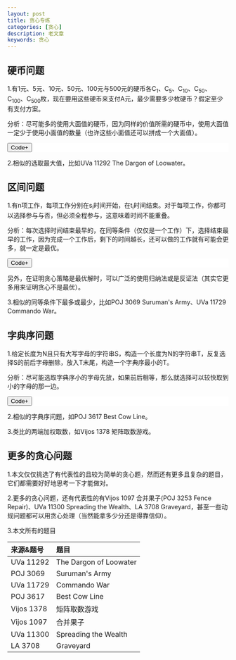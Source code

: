 ```yaml
---
layout: post
title: 贪心专练
categories: [贪心]
description: 老文章
keywords: 贪心
---
```


## 硬币问题

1.有1元、5元、10元、50元、100元与500元的硬币各C<sub>1</sub>、C<sub>5</sub>、C<sub>10</sub>、C<sub>50</sub>、C<sub>100</sub>、C<sub>500</sub>枚，现在要用这些硬币来支付A元，最少需要多少枚硬币？假定至少有支付方案。
<!--more-->
分析：尽可能多的使用大面值的硬币，因为同样的价值所需的硬币中，使用大面值一定少于使用小面值的数量（也许这些小面值还可以拼成一个大面值）。

<pre style='color:#000000;background:#ffffff;'><input id="code_pre1" class="code_button" type="button" onClick="open_code(1)" value="Code+"/><input id="code_re1" class="code_button" type="button" onClick="merge_code(1)" value="Code-" style="display:none;"/>
<div id="code_set1" style="display:none;"><span style='color:#800000; font-weight:bold; '>int</span> ans<span style='color:#808030; '>=</span><span style='color:#008c00; '>0</span><span style='color:#800080; '>;</span>
<span style='color:#800000; font-weight:bold; '>for</span><span style='color:#808030; '>(</span><span style='color:#800000; font-weight:bold; '>int</span> i<span style='color:#808030; '>=</span><span style='color:#008c00; '>5</span><span style='color:#800080; '>;</span>i<span style='color:#808030; '>></span><span style='color:#808030; '>=</span><span style='color:#008c00; '>0</span><span style='color:#800080; '>;</span>i<span style='color:#808030; '>-</span><span style='color:#808030; '>-</span><span style='color:#808030; '>)</span>
<span style='color:#800080; '>{</span>
    <span style='color:#800000; font-weight:bold; '>int</span> t<span style='color:#808030; '>=</span><span style='color:#603000; '>min</span><span style='color:#808030; '>(</span>A<span style='color:#808030; '>/</span>V<span style='color:#808030; '>[</span>i<span style='color:#808030; '>]</span><span style='color:#808030; '>,</span>C<span style='color:#808030; '>[</span>i<span style='color:#808030; '>]</span><span style='color:#808030; '>)</span><span style='color:#800080; '>;</span>
    A<span style='color:#808030; '>-</span><span style='color:#808030; '>=</span>t<span style='color:#808030; '>*</span>V<span style='color:#808030; '>[</span>i<span style='color:#808030; '>]</span><span style='color:#800080; '>;</span>
    ans<span style='color:#808030; '>+</span><span style='color:#808030; '>=</span>t<span style='color:#800080; '>;</span>
<span style='color:#800080; '>}</span></div></pre>

2.相似的选取最大值，比如UVa 11292 The Dargon of Loowater。

## 区间问题

1.有n项工作，每项工作分别在s<sub>i</sub>时间开始，在t<sub>i</sub>时间结束。对于每项工作，你都可以选择参与与否，但必须全程参与，这意味着时间不能重叠。

分析：每次选择时间结束最早的，在同等条件（仅仅是一个工作）下，选择结束最早的工作，因为完成一个工作后，剩下的时间越长，还可以做的工作就有可能会更多，就一定是最优。

<pre style='color:#000000;background:#ffffff;'><input id="code_pre2" class="code_button" type="button" onClick="open_code(2)" value="Code+"/><input id="code_re2" class="code_button" type="button" onClick="merge_code(2)" value="Code-" style="display:none;"/>
<div id="code_set2" style="display:none;"><span style='color:#800000; font-weight:bold; '>for</span><span style='color:#808030; '>(</span><span style='color:#800000; font-weight:bold; '>int</span> i<span style='color:#808030; '>=</span><span style='color:#008c00; '>0</span><span style='color:#800080; '>;</span>i<span style='color:#808030; '>&lt;</span>N<span style='color:#800080; '>;</span>i<span style='color:#808030; '>+</span><span style='color:#808030; '>+</span><span style='color:#808030; '>)</span>
<span style='color:#800080; '>{</span>
    itv<span style='color:#808030; '>[</span>i<span style='color:#808030; '>]</span><span style='color:#808030; '>.</span>be<span style='color:#808030; '>=</span>S<span style='color:#808030; '>[</span>i<span style='color:#808030; '>]</span><span style='color:#800080; '>;</span>
    itv<span style='color:#808030; '>[</span>i<span style='color:#808030; '>]</span><span style='color:#808030; '>.</span>en<span style='color:#808030; '>=</span>T<span style='color:#808030; '>[</span>i<span style='color:#808030; '>]</span><span style='color:#800080; '>;</span>
<span style='color:#800080; '>}</span>

<span style='color:#800000; font-weight:bold; '>int</span> ans<span style='color:#808030; '>=</span><span style='color:#008c00; '>0</span><span style='color:#808030; '>,</span>t<span style='color:#808030; '>=</span><span style='color:#008c00; '>0</span><span style='color:#800080; '>;</span>
<span style='color:#800000; font-weight:bold; '>for</span><span style='color:#808030; '>(</span><span style='color:#800000; font-weight:bold; '>int</span> i<span style='color:#808030; '>=</span><span style='color:#008c00; '>0</span><span style='color:#800080; '>;</span>i<span style='color:#808030; '>&lt;</span>N<span style='color:#800080; '>;</span>i<span style='color:#808030; '>+</span><span style='color:#808030; '>+</span><span style='color:#808030; '>)</span> <span style='color:#800000; font-weight:bold; '>if</span><span style='color:#808030; '>(</span>t<span style='color:#808030; '>&lt;</span>itv<span style='color:#808030; '>[</span>i<span style='color:#808030; '>]</span><span style='color:#808030; '>.</span>be<span style='color:#808030; '>)</span>
<span style='color:#800080; '>{</span>
    ans<span style='color:#808030; '>+</span><span style='color:#808030; '>+</span><span style='color:#800080; '>;</span>
    t<span style='color:#808030; '>=</span>itv<span style='color:#808030; '>[</span>i<span style='color:#808030; '>]</span><span style='color:#808030; '>.</span>en<span style='color:#800080; '>;</span>
<span style='color:#800080; '>}</span>
<span style='color:#603000; '>printf</span><span style='color:#808030; '>(</span><span style='color:#800000; '>"</span><span style='color:#007997; '>%d</span><span style='color:#0f69ff; '>\n</span><span style='color:#800000; '>"</span><span style='color:#808030; '>,</span><span style='color:#808030; '>&amp;</span>ans<span style='color:#808030; '>)</span><span style='color:#800080; '>;</span>
</div></pre>

另外，在证明贪心策略是最优解时，可以广泛的使用归纳法或是反证法（其实它更多用来证明贪心不是最优）。

3.相似的同等条件下最多或最少，比如POJ 3069 Suruman's Army、UVa 11729 Commando War。

## 字典序问题

1.给定长度为N且只有大写字母的字符串S，构造一个长度为N的字符串T，反复选择S的前后字母删除，放入T末尾，构造一个字典序最小的T。

分析：尽可能选取字典序小的字母先放，如果前后相等，那么就选择可以较快取到小的字母的那一边。

<pre style='color:#000000;background:#ffffff;'><input id="code_pre3" class="code_button" type="button" onClick="open_code(3)" value="Code+"/><input id="code_re3" class="code_button" type="button" onClick="merge_code(3)" value="Code-" style="display:none;"/>
<div id="code_set3" style="display:none;"><span style='color:#800000; font-weight:bold; '>int</span> a<span style='color:#808030; '>=</span><span style='color:#008c00; '>0</span><span style='color:#808030; '>,</span>b<span style='color:#808030; '>=</span>N<span style='color:#808030; '>-</span><span style='color:#008c00; '>1</span><span style='color:#800080; '>;</span>
<span style='color:#800000; font-weight:bold; '>while</span><span style='color:#808030; '>(</span>a<span style='color:#808030; '>&lt;</span><span style='color:#808030; '>=</span>b<span style='color:#808030; '>)</span>
<span style='color:#800080; '>{</span>
    <span style='color:#800000; font-weight:bold; '>bool</span> left<span style='color:#808030; '>=</span><span style='color:#800000; font-weight:bold; '>false</span><span style='color:#800080; '>;</span>
    <span style='color:#800000; font-weight:bold; '>for</span><span style='color:#808030; '>(</span><span style='color:#800000; font-weight:bold; '>int</span> i<span style='color:#808030; '>=</span><span style='color:#008c00; '>0</span><span style='color:#800080; '>;</span>a<span style='color:#808030; '>+</span>i<span style='color:#808030; '>&lt;</span><span style='color:#808030; '>=</span>b<span style='color:#808030; '>-</span>i<span style='color:#800080; '>;</span>i<span style='color:#808030; '>+</span><span style='color:#808030; '>+</span><span style='color:#808030; '>)</span> 
        <span style='color:#800000; font-weight:bold; '>if</span><span style='color:#808030; '>(</span>S<span style='color:#808030; '>[</span>a<span style='color:#808030; '>+</span>i<span style='color:#808030; '>]</span><span style='color:#808030; '>&lt;</span>S<span style='color:#808030; '>[</span>b<span style='color:#808030; '>-</span>i<span style='color:#808030; '>]</span><span style='color:#808030; '>)</span>
        <span style='color:#800080; '>{</span>
            left<span style='color:#808030; '>=</span><span style='color:#800000; font-weight:bold; '>true</span><span style='color:#800080; '>;</span>
            <span style='color:#800000; font-weight:bold; '>break</span><span style='color:#800080; '>;</span>
        <span style='color:#800080; '>}</span>
        <span style='color:#800000; font-weight:bold; '>else</span> <span style='color:#800000; font-weight:bold; '>if</span><span style='color:#808030; '>(</span>S<span style='color:#808030; '>[</span>a<span style='color:#808030; '>+</span>i<span style='color:#808030; '>]</span><span style='color:#808030; '>></span>S<span style='color:#808030; '>[</span>b<span style='color:#808030; '>-</span>i<span style='color:#808030; '>]</span><span style='color:#808030; '>)</span> <span style='color:#800000; font-weight:bold; '>break</span><span style='color:#800080; '>;</span>
    <span style='color:#800000; font-weight:bold; '>if</span><span style='color:#808030; '>(</span>left<span style='color:#808030; '>)</span> <span style='color:#603000; '>putchar</span><span style='color:#808030; '>(</span>S<span style='color:#808030; '>[</span>a<span style='color:#808030; '>+</span><span style='color:#808030; '>+</span><span style='color:#808030; '>]</span><span style='color:#808030; '>)</span><span style='color:#800080; '>;</span>
    <span style='color:#800000; font-weight:bold; '>else</span> <span style='color:#603000; '>putchar</span><span style='color:#808030; '>(</span>S<span style='color:#808030; '>[</span>b<span style='color:#808030; '>-</span><span style='color:#808030; '>-</span><span style='color:#808030; '>]</span><span style='color:#808030; '>)</span><span style='color:#800080; '>;</span>
<span style='color:#800080; '>}</span>
<span style='color:#603000; '>putchar</span><span style='color:#808030; '>(</span><span style='color:#0000e6; '>'\n'</span><span style='color:#808030; '>)</span><span style='color:#800080; '>;</span></div></pre>

2.相似的字典序问题，如POJ 3617 Best Cow Line。

3.类比的两端加权取数，如Vijos 1378 矩阵取数游戏。

## 更多的贪心问题

1.本文仅仅挑选了有代表性的且较为简单的贪心题，然而还有更多且复杂的题目，它们都需要好好地思考一下才能做对。

2.更多的贪心问题，还有代表性的有Vijos 1097 合并果子(POJ 3253 Fence Repair)、UVa 11300 Spreading the Wealth、LA 3708 Graveyard，甚至一些动规问题都可以用贪心处理（当然能拿多少分还是得靠信仰）。

3.本文所有的题目

|来源&题号|题目|
|:--|:--|
|UVa 11292|The Dargon of Loowater|
|POJ 3069|Suruman's Army|
|UVa 11729|Commando War|
|POJ 3617|Best Cow Line|
|Vijos 1378|矩阵取数游戏|
|Vijos 1097|合并果子|
|UVa 11300|Spreading the Wealth|
|LA 3708|Graveyard|
